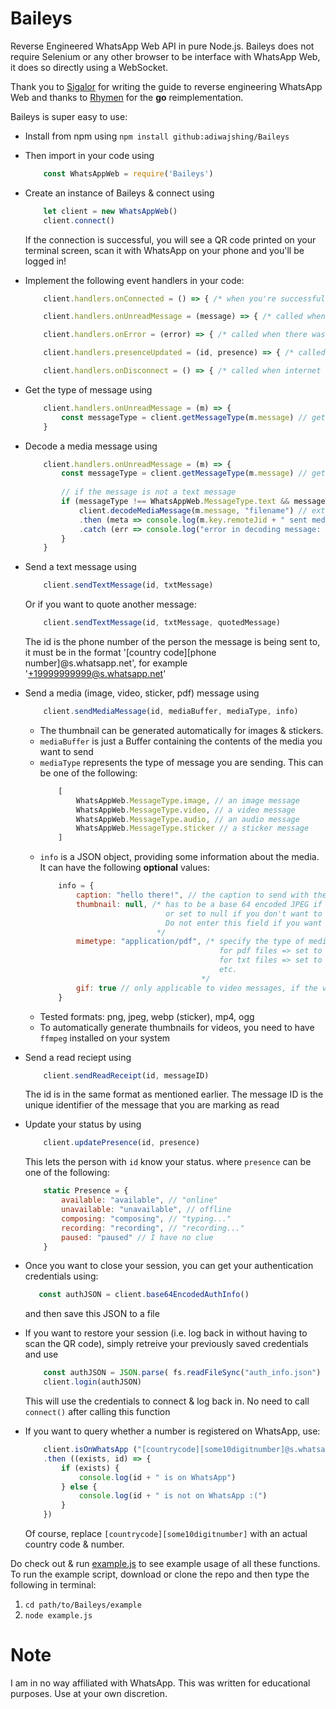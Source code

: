 # Baileys

 Reverse Engineered WhatsApp Web API in pure Node.js. Baileys does not require Selenium or any other browser to be interface with WhatsApp Web, it does so directly using a WebSocket.
 
 Thank you to [Sigalor](https://github.com/sigalor/whatsapp-web-reveng) for writing the guide to reverse engineering WhatsApp Web and thanks to [Rhymen](https://github.com/Rhymen/go-whatsapp/tree/484cfe758705761d76724e01839d6fc473dc10c4) for the __go__ reimplementation.

Baileys is super easy to use:
* Install from npm using
    ``` npm install github:adiwajshing/Baileys ```
* Then import in your code using 
    ``` javascript 
        const WhatsAppWeb = require('Baileys') 
    ```
* Create an instance of Baileys & connect using 
    ``` javascript
        let client = new WhatsAppWeb() 
        client.connect()
    ``` 
    If the connection is successful, you will see a QR code printed on your terminal screen, scan it with WhatsApp on your phone and you'll be logged in!
* Implement the following event handlers in your code:
    ``` javascript 
        client.handlers.onConnected = () => { /* when you're successfully authenticated with the WhatsApp Web servers */ } 
    ```
    ``` javascript 
        client.handlers.onUnreadMessage = (message) => { /* called when you have a pending unread message or recieve a new message */ } 
    ```
    ``` javascript 
        client.handlers.onError = (error) => { /* called when there was an error */ } 
    ```
    ``` javascript 
        client.handlers.presenceUpdated = (id, presence) => { /* called when you recieve an update on someone's presence */ } 
    ```
    ``` javascript 
        client.handlers.onDisconnect = () => { /* called when internet gets disconnected */ } 
    ```
* Get the type of message using
    ``` javascript
        client.handlers.onUnreadMessage = (m) => { 
            const messageType = client.getMessageType(m.message) // get what type of message it is -- text, image, video
        }
    ```
* Decode a media message using
    ``` javascript
        client.handlers.onUnreadMessage = (m) => { 
            const messageType = client.getMessageType(m.message) // get what type of message it is -- text, image, video
            
            // if the message is not a text message
            if (messageType !== WhatsAppWeb.MessageType.text && messageType !== WhatsAppWeb.MessageType.extendedText) {
                client.decodeMediaMessage(m.message, "filename") // extension applied automatically
                .then (meta => console.log(m.key.remoteJid + " sent media, saved at: " + meta.fileName))
                .catch (err => console.log("error in decoding message: " + err))
            }
        }
    ```
* Send a text message using 
    ``` javascript 
        client.sendTextMessage(id, txtMessage) 
    ``` 
    Or if you want to quote another message:
    ``` javascript 
        client.sendTextMessage(id, txtMessage, quotedMessage) 
    ``` 
    The id is the phone number of the person the message is being sent to, it must be in the format '[country code][phone number]@s.whatsapp.net', for example '+19999999999@s.whatsapp.net'
* Send a media (image, video, sticker, pdf) message using
    ``` javascript
        client.sendMediaMessage(id, mediaBuffer, mediaType, info)
    ```
    - The thumbnail can be generated automatically for images & stickers.
    - ```mediaBuffer``` is just a Buffer containing the contents of the media you want to send
    - ```mediaType``` represents the type of message you are sending. This can be one of the following:
        ``` javascript
            [
                WhatsAppWeb.MessageType.image, // an image message
                WhatsAppWeb.MessageType.video, // a video message
                WhatsAppWeb.MessageType.audio, // an audio message
                WhatsAppWeb.MessageType.sticker // a sticker message
            ]
        ```
    - ```info``` is a JSON object, providing some information about the media. It can have the following __optional__ values:
        ``` javascript
            info = {
                caption: "hello there!", // the caption to send with the media (cannot be sent with stickers though)
                thumbnail: null, /* has to be a base 64 encoded JPEG if you want to send a custom thumb, 
                                    or set to null if you don't want to send a thumbnail.
                                    Do not enter this field if you want to automatically generate a thumb
                                  */
                mimetype: "application/pdf", /* specify the type of media (optional for all media types except documents),
                                                for pdf files => set to "application/pdf",
                                                for txt files => set to "application/txt"
                                                etc.
                                            */
                gif: true // only applicable to video messages, if the video should be treated as a GIF
            }
        ```
    - Tested formats: png, jpeg, webp (sticker), mp4, ogg
    - To automatically generate thumbnails for videos, you need to have ``` ffmpeg ``` installed on your system
* Send a read reciept using 
    ``` javascript 
        client.sendReadReceipt(id, messageID) 
    ```
    The id is in the same format as mentioned earlier. The message ID is the unique identifier of the message that you are marking as read
* Update your status by using 
    ``` javascript
        client.updatePresence(id, presence) 
    ```
    This lets the person with ``` id ``` know your status. where ``` presence ``` can be one of the following:
    ``` javascript
        static Presence = {
            available: "available", // "online"
            unavailable: "unavailable", // offline
            composing: "composing", // "typing..."
            recording: "recording", // "recording..."
            paused: "paused" // I have no clue
        }
    ```
    
* Once you want to close your session, you can get your authentication credentials using:
     ``` javascript
        const authJSON = client.base64EncodedAuthInfo() 
    ```
    and then save this JSON to a file
* If you want to restore your session (i.e. log back in without having to scan the QR code), simply retreive your previously saved credentials and use
    ``` javascript
        const authJSON = JSON.parse( fs.readFileSync("auth_info.json") )
        client.login(authJSON)
    ```
    This will use the credentials to connect & log back in. No need to call ``` connect() ``` after calling this function
* If you want to query whether a number is registered on WhatsApp, use:
    ``` javascript
        client.isOnWhatsApp ("[countrycode][some10digitnumber]@s.whatsapp.net")
        .then ((exists, id) => {
            if (exists) {
                console.log(id + " is on WhatsApp")
            } else {
                console.log(id + " is not on WhatsApp :(")
            }
        })
    ```
    Of course, replace ``` [countrycode][some10digitnumber] ``` with an actual country code & number.


Do check out & run [example.js](example/example.js) to see example usage of all these functions.
To run the example script, download or clone the repo and then type the following in terminal:
1. ``` cd path/to/Baileys/example ```
2. ``` node example.js ```

# Note
 I am in no way affiliated with WhatsApp. This was written for educational purposes. Use at your own discretion.